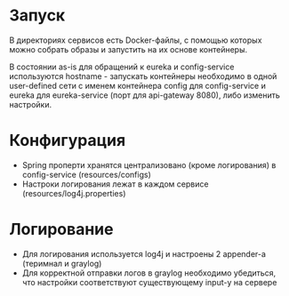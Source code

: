 # Запуск
В директориях сервисов есть Docker-файлы, с помощью которых можно собрать образы и запустить на их основе контейнеры.
    
В состоянии as-is для обращений к eureka и config-service используются hostname - запускать контейнеры необходимо 
в одной user-defined сети с именем контейнера config для config-service и eureka для eureka-service (порт для api-gateway 8080), либо изменить настройки.


# Конфигурация

- Spring проперти хранятся централизовано (кроме логирования) в config-service (resources/configs)
- Настроки логирования лежат в каждом сервисе (resources/log4j.properties) 

# Логирование

- Для логирования используется log4j и настроены 2 appender-а (теримнал и graylog)
- Для корректной отправки логов в graylog необходимо убедиться, что настройки соответствуют существующему input-у на сервере